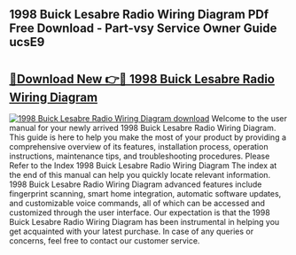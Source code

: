 ## 1998 Buick Lesabre Radio Wiring Diagram PDf Free Download - Part-vsy Service Owner Guide ucsE9

# <h2><a href="http://dfr6trx.blite.top/?on=1998+Buick+Lesabre+Radio+Wiring+Diagram">🔗Download New 👉🔴 1998 Buick Lesabre Radio Wiring Diagram</a></h2>

[![1998 Buick Lesabre Radio Wiring Diagram download](https://i.imgur.com/lujVjoI.png)](http://dfr6trx.blite.top/?on=1998+Buick+Lesabre+Radio+Wiring+Diagram)
Welcome to the user manual for your newly arrived 1998 Buick Lesabre Radio Wiring Diagram. This guide is here to help you make the most of your product by providing a comprehensive overview of its features, installation process, operation instructions, maintenance tips, and troubleshooting procedures. Please Refer to the Index 1998 Buick Lesabre Radio Wiring Diagram The index at the end of this manual can help you quickly locate relevant information. 1998 Buick Lesabre Radio Wiring Diagram advanced features include fingerprint scanning, smart home integration, automatic software updates, and customizable voice commands, all of which can be accessed and customized through the user interface. Our expectation is that the 1998 Buick Lesabre Radio Wiring Diagram has been instrumental in helping you get acquainted with your latest purchase. In case of any queries or concerns, feel free to contact our customer service.
